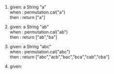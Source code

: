 1. given: a String "a"  
   when : permutation.cal("a")  
   then : return ["a"]

2. given: a String "ab"  
   when : permutation.cal("ab")  
   then : return ["ab","ba"]
   
3. given: a String "abc"  
  when : permutation.cal("abc")  
  then : return ["abc","acb","bac","bca","cab","cba"]

4. given: 